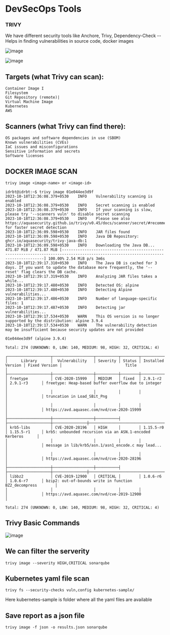 # DevSecOps Tools

### TRIVY 
We have different security tools like Anchore, Trivy, Dependency-Check -- Helps in finding vulnerabilities in source code, docker images 

![image](https://github.com/pavankumar0077/Complete-DevOps/assets/40380941/c4f88885-a982-4854-a089-e91019803c3c)

![image](https://github.com/pavankumar0077/Complete-DevOps/assets/40380941/7b8f002e-2639-4a2a-abec-6495a9a7f070)

Targets (what Trivy can scan):
--
```
Container Image I
Filesystem
Git Repository (remote)|
Virtual Machine Image
Kubernetes
AWS
```

Scanners (what Trivy can find there):
--
```
OS packages and software dependencies in use (SBOM)
Known vulnerabilities (CVEs)
IaC issues and misconfigurations
Sensitive information and secrets
Software licenses
```

DOCKER IMAGE SCAN
--
``` trivy image <image-name> or <image-id> ```
```
idrbt@idrbt:~$ trivy image 01e044ee3d9f
2023-10-18T12:36:08.379+0530	INFO	Vulnerability scanning is enabled
2023-10-18T12:36:08.379+0530	INFO	Secret scanning is enabled
2023-10-18T12:36:08.379+0530	INFO	If your scanning is slow, please try '--scanners vuln' to disable secret scanning
2023-10-18T12:36:08.379+0530	INFO	Please see also https://aquasecurity.github.io/trivy/v0.45/docs/scanner/secret/#recommendation for faster secret detection
2023-10-18T12:36:09.598+0530	INFO	JAR files found
2023-10-18T12:36:09.598+0530	INFO	Java DB Repository: ghcr.io/aquasecurity/trivy-java-db:1
2023-10-18T12:36:09.598+0530	INFO	Downloading the Java DB...
471.87 MiB / 471.87 MiB [------------------------------------------------------------------------------------------------------------------------------------] 100.00% 2.54 MiB p/s 3m6s
2023-10-18T12:39:17.310+0530	INFO	The Java DB is cached for 3 days. If you want to update the database more frequently, the '--reset' flag clears the DB cache.
2023-10-18T12:39:17.319+0530	INFO	Analyzing JAR files takes a while...
2023-10-18T12:39:17.480+0530	INFO	Detected OS: alpine
2023-10-18T12:39:17.480+0530	INFO	Detecting Alpine vulnerabilities...
2023-10-18T12:39:17.486+0530	INFO	Number of language-specific files: 1
2023-10-18T12:39:17.487+0530	INFO	Detecting jar vulnerabilities...
2023-10-18T12:39:17.534+0530	WARN	This OS version is no longer supported by the distribution: alpine 3.9.4
2023-10-18T12:39:17.534+0530	WARN	The vulnerability detection may be insufficient because security updates are not provided

01e044ee3d9f (alpine 3.9.4)

Total: 274 (UNKNOWN: 0, LOW: 140, MEDIUM: 98, HIGH: 32, CRITICAL: 4)

┌───────────────────┬──────────────────┬──────────┬────────┬───────────────────┬───────────────┬──────────────────────────────────────────────────────────────┐
│      Library      │  Vulnerability   │ Severity │ Status │ Installed Version │ Fixed Version │                            Title                             │
├───────────────────┼──────────────────┼──────────┼────────┼───────────────────┼───────────────┼──────────────────────────────────────────────────────────────┤
│ freetype          │ CVE-2020-15999   │ MEDIUM   │ fixed  │ 2.9.1-r2          │ 2.9.1-r3      │ freetype: Heap-based buffer overflow due to integer          │
│                   │                  │          │        │                   │               │ truncation in Load_SBit_Png                                  │
│                   │                  │          │        │                   │               │ https://avd.aquasec.com/nvd/cve-2020-15999                   │
├───────────────────┼──────────────────┼──────────┤        ├───────────────────┼───────────────┼──────────────────────────────────────────────────────────────┤
│ krb5-libs         │ CVE-2020-28196   │ HIGH     │        │ 1.15.5-r0         │ 1.15.5-r1     │ krb5: unbounded recursion via an ASN.1-encoded Kerberos      │
│                   │                  │          │        │                   │               │ message in lib/krb5/asn.1/asn1_encode.c may lead...          │
│                   │                  │          │        │                   │               │ https://avd.aquasec.com/nvd/cve-2020-28196                   │
├───────────────────┼──────────────────┼──────────┤        ├───────────────────┼───────────────┼──────────────────────────────────────────────────────────────┤
│ libbz2            │ CVE-2019-12900   │ CRITICAL │        │ 1.0.6-r6          │ 1.0.6-r7      │ bzip2: out-of-bounds write in function BZ2_decompress        │
│                   │                  │          │        │                   │               │ https://avd.aquasec.com/nvd/cve-2019-12900                   │

```
```
Total: 274 (UNKNOWN: 0, LOW: 140, MEDIUM: 98, HIGH: 32, CRITICAL: 4)
```

Trivy Basic Commands
--
![image](https://github.com/pavankumar0077/Complete-DevOps/assets/40380941/f2eb4f3a-8ded-40a9-b3c3-5279e457e5bc)

We can filter the serverity 
--
```
trivy image --severity HIGH,CRITICAL sonarqube
```
Kubernetes yaml file scan
--
```
trivy fs --security-checks vuln,config kubernetes-sample/
```
Here kubernetes-sample is folder where all the yaml files are available

Save report as a json file
--
```
trivy image -f json -o results.json sonarqube 
```



